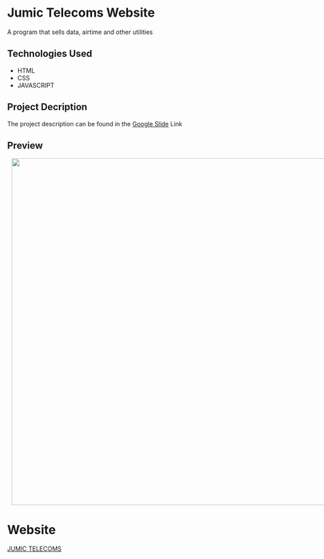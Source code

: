 # Jumic Telecoms Website
A program that sells data, airtime and other utilities

## Technologies Used
  - HTML
  - CSS
  - JAVASCRIPT
 

## Project Decription 
The project description can be found in the [Google Slide](https://docs.google.com/presentation/d/13el4aGrPlSz3ZQSrorhjqwrYgdbxNeNZGrh7UlPmjPU/edit#slide=id.ge965474a9_3_50) Link

## Preview
<div style="display:flex">
     <div style="flex:1;padding-left:10px;">
          <img src="JUMIC-LOGO.jpeg" width="800"/>
     </div>
</div>

# Website
[JUMIC TELECOMS]()
